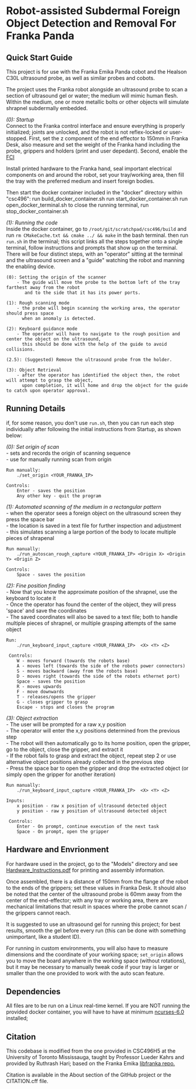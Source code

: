 # Robot-assisted Subdermal Foreign Object Detection and Removal For Franka Panda

## **Quick Start Guide**
This project is for use with the Franka Emika Panda cobot and the Healson C30L ultrasound probe, as well as similar probes and cobots.

The project uses the Franka robot alongside an ultrasound probe to scan a section of ultrasound gel or water; the medium will mimic human flesh. Within the medium, one or more metallic bolts or other objects will simulate shrapnel subdermally embedded. 

*(0): Startup*<br />
Connect to the Franka control interface and ensure everything is properly initialized; joints are unlocked, and the robot is not reflex-locked or user-stopped.
First, set the z component of the end effector to 150mm in Franka Desk, also measure and set the weight of the Franka hand including the probe, grippers and holders (print and user depedant).
Second, enable the [FCI](https://frankaemika.github.io/docs/getting_started.html)


Install printed hardware to the Franka hand, seal important electrical components on and around the robot, set your tray/working area, then fill the tray with the preferred medium and insert foreign bodies.

Then start the docker container included in the "docker" directory within "csc496":
    run build_docker_container.sh
    run start_docker_container.sh
    run open_docker_terminal.sh
    to close the running terminal, run stop_docker_container.sh

*(1): Running the code*<br />
Inside the docker container, go to `/root/git/scratchpad/csc496/build` and run `rm CMakeCache.txt && cmake ../ && make` in the bash terminal.
then run `run.sh` in the terminal; this script links all the steps together onto a single terminal, follow instructions and prompts that show up on the terminal.
    There will be four distinct steps, with an "operator" sitting at the terminal and the ultrasound screen and a "guide" watching the robot and manning the enabling device.

    (0): Setting the origin of the scanner
        - The guide will move the probe to the bottom left of the tray farthest away from the robot
           and to the side that it has its power ports.

    (1): Rough scanning mode
        - the probe will begin scanning the working area, the operator should press space 
          when an anomaly is detected.

    (2): Keyboard guidance mode
        - The operator will have to navigate to the rough position and center the object on the ultrasound, 
          this should be done with the help of the guide to avoid collisions.

    (2.5): (Suggested) Remove the ultrasound probe from the holder.      

    (3): Object Retrieval
        - after the operator has identified the object then, the robot will attempt to grasp the object, 
          upon completion, it will home and drop the object for the guide to catch upon operator approval. 


## **Running Details**
if, for some reason, you don't use `run.sh`, then you can run each step individually after following the initial instructions from Startup, as shown below:<br />

*(0): Set origin of scan*<br />
     - sets and records the origin of scanning sequence<br />
     - use for manually running scan from origin<br />

    Run manually:
        ./set_origin <YOUR_FRANKA_IP>

    Controls:
        Enter - saves the position
        Any other key - quit the program

*(1): Automated scanning of the medium in a rectangular pattern*<br />
     - when the operator sees a foreign object on the ultrasound screen they press the space bar<br />
     - the location is saved in a text file for further inspection and adjustment<br />
     - this simulates scanning a large portion of the body to locate multiple pieces of shrapenal<br />

    Run manually:
        ./run_autoscan_rough_capture <YOUR_FRANKA_IP> <Origin X> <Origin Y> <Origin Z>

    Controls:
        Space - saves the position

*(2): Fine position finding* <br />
     - Now that you know the approximate position of the shrapnel, use the keyboard to locate it <br />
     - Once the operator has found the center of the object, they will press 'space' and save the coordinates <br />
     - The saved coordinates will also be saved to a text file; both to handle multiple pieces of shrapnel, or multiple grasping attempts of the same object <br />
    
    Run:
        ./run_keyboard_input_capture <YOUR_FRANKA_IP>  <X> <Y> <Z>

     Controls:
        W - moves forward (towards the robots base)
        A - moves left (towards the side of the robots power connectors)
        S - moves backward (away from the robots base)
        D - moves right (towards the side of the robots ethernet port)
        Space - saves the position
        R - moves upwards
        F - move downwards
        T - releases/opens the gripper
        G - closes gripper to grasp
        Escape - stops and closes the program

*(3): Object extraction*<br />
     - The user will be prompted for a raw x,y position<br />
     - The operator will enter the x,y positions determined from the previous step<br />
     - The robot will then automatically go to its home position, open the gripper, go to the object, close the gripper, and extract it<br />
     - If the robot fails to grasp and extract the object, repeat step 2 or use alternative object positions already collected in the previous step<br />
     - Press the space bar to open the gripper and drop the extracted object (or simply open the gripper for another iteration)<br />
  
    Run manually:
        ./run_keyboard_input_capture <YOUR_FRANKA_IP>  <X> <Y> <Z> 
        
    Inputs:
        x position - raw x position of ultrasound detected object
        y position - raw y position of ultrasound detected object

     Controls:
        Enter - On prompt, continue execution of the next task
        Space - On prompt, open the gripper

## **Hardware and Envrionment**
For hardware used in the project, go to the "Models" directory and see [Hardware_Instructions.pdf](https://github.com/alex-denisov-ca/Franka_SubdermalObjectDetectionRemoval/blob/main/Models/Hardware_Instructions.pdf) for printing and assembly information.

Once assembled, there is a distance of 150mm from the flange of the robot to the ends of the grippers; set these values in Franka Desk.
It should also be noted that the center of the ultrasound probe is 60mm away from the center of the end-effector; 
with any tray or working area, there are mechanical limitations that result in spaces where the probe cannot scan / the grippers cannot reach.

It is suggested to use an ultrasound gel for running this project; for best results, smooth the gel before every run (this can be done with something unimportant, like a student ID).

For running in custom environments, you will also have to measure dimensions and the coordinate of your working space; `set_origin` allows you to move the board anywhere in the working space (without rotations), but it may be necessary to manually tweak code if your tray is larger or smaller than the one provided to work with the auto scan feature.

## **Dependencies**
All files are to be run on a Linux real-time kernel.
If you are NOT running the provided docker container, you will have to have at minimum [ncurses-6.0](https://lists.gnu.org/archive/html/info-gnu/2015-08/msg00002.html) installed; 

## **Citation**
This codebase is modified from the one provided in CSC496H5 at the University of Toronto Mississauga, taught by Professor Lueder Kahrs and provided by Ruthrash Hari; based on the Franka Emika [libfranka repo.](https://github.com/frankaemika/libfranka)

Citation is available in the About section of the GitHub project or the CITATION.cff file.